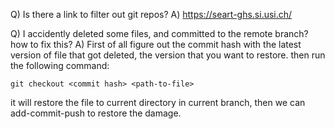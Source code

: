 
Q) Is there a link to filter out git repos?
A) https://seart-ghs.si.usi.ch/

Q) I accidently deleted some files, and committed to the remote branch? how to fix this?
A) First of all figure out the commit hash with the latest version of file that got deleted, the version that you want to restore.
then run the following command:
```git
git checkout <commit hash> <path-to-file> 
```
it will restore the file to current directory in current branch, then we can add-commit-push to restore the damage.


 
